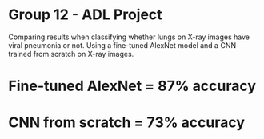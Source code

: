 # Group 12 - ADL Project
Comparing results when classifying whether lungs on X-ray images have viral pneumonia or not. Using a fine-tuned AlexNet model and a CNN trained from scratch on X-ray images.
# Fine-tuned AlexNet = 87% accuracy
# CNN from scratch = 73% accuracy
